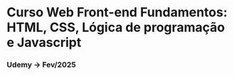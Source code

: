 # Curso Web Front-end Fundamentos: HTML, CSS, Lógica de programação e Javascript

### Udemy -> Fev/2025
